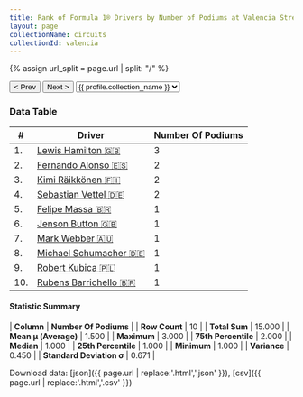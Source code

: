 ```yaml
---
title: Rank of Formula 1® Drivers by Number of Podiums at Valencia Street Circuit
layout: page
collectionName: circuits
collectionId: valencia
---
```


{% assign url_split = page.url | split: "/" %}
<div id="collection-navigation">
<button onclick="selector.options[selector.selectedIndex-1].value && (window.location = selector.options[selector.selectedIndex-1].value);">&lt; Prev</button>
<button onclick="selector.options[selector.selectedIndex+1].value && (window.location = selector.options[selector.selectedIndex+1].value);">Next &gt;</button>
<select id="selector" onchange="this.options[this.selectedIndex].value && (window.location = this.options[this.selectedIndex].value);">
  {% for collectionId in site.data[page.collectionName].refs %}
    {% if collectionId == page.collectionId %}
      {% assign selected = "selected" %}
    {% else %}
      {% assign selected = "" %}
    {% endif %}
    {% assign profile = site.data[page.collectionName][collectionId].profile %}
    <option value="/f1/{{ page.collectionName }}/{{ collectionId }}/{{ url_split[4] }}" {{ selected }}>{{ profile.collection_name }}</option>
  {% endfor %}
</select>
</div>

<canvas id="chart" width="400" height="180"></canvas>
<script>
var data = {
  "labels" : [
    "Lewis Hamilton",
    "Fernando Alonso",
    "Kimi Räikkönen",
    "Sebastian Vettel",
    "Felipe Massa",
    "Jenson Button",
    "Mark Webber",
    "Michael Schumacher",
    "Robert Kubica",
    "Rubens Barrichello"
  ],
  "datasets" : [
    {
      "label" : "Number Of Podiums",
      "data" : [
        3,
        2,
        2,
        2,
        1,
        1,
        1,
        1,
        1,
        1
      ],
      "borderColor" : [
        "#1D181E",
        "#1D181E",
        "#1D181E",
        "#1D181E",
        "#1D181E",
        "#1D181E",
        "#1D181E",
        "#1D181E",
        "#1D181E",
        "#1D181E"
      ],
      "borderWidth" : 1,
      "backgroundColor" : [
        "#9C8E8D",
        "#9C8E8D",
        "#9C8E8D",
        "#9C8E8D",
        "#9C8E8D",
        "#9C8E8D",
        "#9C8E8D",
        "#9C8E8D",
        "#9C8E8D",
        "#9C8E8D"
      ]
    }
  ]
};
var options = {
  legend: {
    display: false
  },
  scales: {
    xAxes: [{
      ticks: {
        beginAtZero: true,
        maxRotation: 180,
        display: window.innerWidth > 800
      }
    }],
    yAxes: [{
      ticks: {
        beginAtZero: true
      }
    }]
  },
  onResize: function(chart, size) {
    chart.options.scales.xAxes[0].ticks.display = size.width > 800;
  }
};
var chart = new Chart("chart", {
    data: data,
    type: 'bar',
    options: options
});
</script>



### Data Table

| # | Driver | Number Of Podiums |
|--|--|--|
| 1. | [Lewis Hamilton 🇬🇧](/f1/drivers/hamilton) | 3 |
| 2. | [Fernando Alonso 🇪🇸](/f1/drivers/alonso) | 2 |
| 3. | [Kimi Räikkönen 🇫🇮](/f1/drivers/raikkonen) | 2 |
| 4. | [Sebastian Vettel 🇩🇪](/f1/drivers/vettel) | 2 |
| 5. | [Felipe Massa 🇧🇷](/f1/drivers/massa) | 1 |
| 6. | [Jenson Button 🇬🇧](/f1/drivers/button) | 1 |
| 7. | [Mark Webber 🇦🇺](/f1/drivers/webber) | 1 |
| 8. | [Michael Schumacher 🇩🇪](/f1/drivers/michael_schumacher) | 1 |
| 9. | [Robert Kubica 🇵🇱](/f1/drivers/kubica) | 1 |
| 10. | [Rubens Barrichello 🇧🇷](/f1/drivers/barrichello) | 1 |

#### Statistic Summary

| **Column** | **Number Of Podiums** |
| **Row Count** | 10 |
| **Total Sum** | 15.000 |
| **Mean μ (Average)** | 1.500 |
| **Maximum** | 3.000 |
| **75th Percentile** | 2.000 |
| **Median** | 1.000 |
| **25th Percentile** | 1.000 |
| **Minimum** | 1.000 |
| **Variance** | 0.450 |
| **Standard Deviation σ** | 0.671 |

Download data: [json]({{ page.url | replace:'.html','.json' }}), [csv]({{ page.url | replace:'.html','.csv' }})

